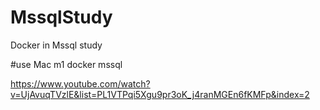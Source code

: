 # MssqlStudy
Docker in Mssql study

#use
Mac m1 
docker
mssql

https://www.youtube.com/watch?v=UjAvuqTVzlE&list=PL1VTPqi5Xgu9pr3oK_j4ranMGEn6fKMFp&index=2
